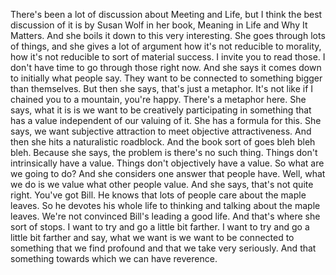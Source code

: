  There's been a lot of discussion about Meeting and Life, but I think the best discussion of it is by Susan Wolf in her book, Meaning in Life and Why It Matters. And she boils it down to this very interesting. She goes through lots of things, and she gives a lot of argument how it's not reducible to morality, how it's not reducible to sort of material success. I invite you to read those. I don't have time to go through those right now. And she says it comes down to initially what people say. They want to be connected to something bigger than themselves. But then she says, that's just a metaphor. It's not like if I chained you to a mountain, you're happy. There's a metaphor here. She says, what it is is we want to be creatively participating in something that has a value independent of our valuing of it. She has a formula for this. She says, we want subjective attraction to meet objective attractiveness. And then she hits a naturalistic roadblock. And the book sort of goes bleh bleh bleh. Because she says, the problem is there's no such thing. Things don't intrinsically have a value. Things don't objectively have a value. So what are we going to do? And she considers one answer that people have. Well, what we do is we value what other people value. And she says, that's not quite right. You've got Bill. He knows that lots of people care about the maple leaves. So he devotes his whole life to thinking and talking about the maple leaves. We're not convinced Bill's leading a good life. And that's where she sort of stops. I want to try and go a little bit farther. I want to try and go a little bit farther and say, what we want is we want to be connected to something that we find profound and that we take very seriously. And that something towards which we can have reverence.